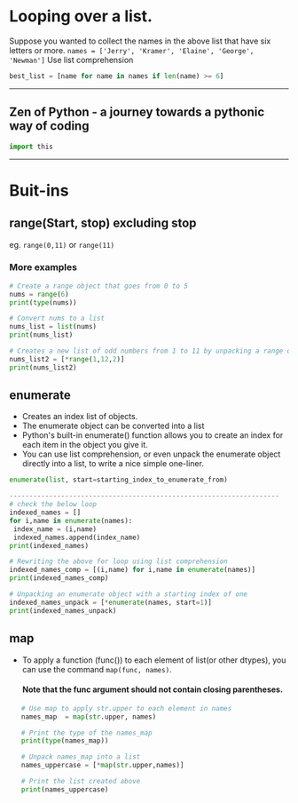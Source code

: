 #  Looping over a list.
Suppose you wanted to collect the names in the above list that have six letters or more.
```names = ['Jerry', 'Kramer', 'Elaine', 'George', 'Newman']```
Use list comprehension
```py 
best_list = [name for name in names if len(name) >= 6]
```
---------------------------------------------------------------------------------------------------------------------------------------------
## Zen of Python - a journey towards a pythonic way of coding
``` py 
import this
``` 
---------------------------------------------------------------------------------------------------------------------------------------------
# Buit-ins 
## range(Start, stop) excluding stop  
  eg.  `range(0,11)` or `range(11)`
### More examples
```py
# Create a range object that goes from 0 to 5
nums = range(6)
print(type(nums))

# Convert nums to a list
nums_list = list(nums)
print(nums_list)

# Creates a new list of odd numbers from 1 to 11 by unpacking a range object
nums_list2 = [*range(1,12,2)]
print(nums_list2)
```
## enumerate 
   * Creates an index list of objects. 
   * The enumerate object can be converted into a list
   * Python's built-in enumerate() function allows you to create an index for each item in the object you give it. 
   * You can use list comprehension, or even unpack the enumerate object directly into a list, to write a nice simple one-liner.
            
   ```py
  enumerate(list, start=starting_index_to_enumerate_from)
  
  --------------------------------------------------------------------
  # check the below loop 
indexed_names = []
for i,name in enumerate(names):
    index_name = (i,name)
    indexed_names.append(index_name) 
print(indexed_names)

# Rewriting the above for loop using list comprehension
indexed_names_comp = [(i,name) for i,name in enumerate(names)]
print(indexed_names_comp)

# Unpacking an enumerate object with a starting index of one
indexed_names_unpack = [*enumerate(names, start=1)]
print(indexed_names_unpack)
  ```

## map
   * To apply a function (func()) to each element of list(or other dtypes), you can use the command `map(func, names)`.  
      #### Note that the func argument should not contain closing parentheses.
   ```py
      # Use map to apply str.upper to each element in names
      names_map  = map(str.upper, names)

      # Print the type of the names_map
      print(type(names_map))

      # Unpack names_map into a list
      names_uppercase = [*map(str.upper,names)]

      # Print the list created above
      print(names_uppercase)
```
